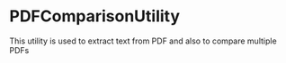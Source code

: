 # PDFComparisonUtility
This utility is used to extract text from PDF and also to compare multiple PDFs
